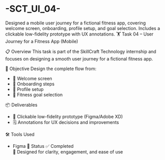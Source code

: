 # -SCT_UI_04-
Designed a mobile user journey for a fictional fitness app, covering welcome screen, onboarding, profile setup, and goal selection. Includes a clickable low-fidelity prototype with UX annotations.
🏋 Task 04 – User Journey for a Fitness App (Mobile)

 📋 Overview
This task is part of the SkillCraft Technology internship and focuses on designing a smooth user journey for a fictional fitness app.

 🎯 Objective
Design the complete flow from:
- 👋 Welcome screen  
- 🧭 Onboarding steps  
- 👤 Profile setup  
- 🎯 Fitness goal selection

 📦 Deliverables
- 🔗 Clickable low-fidelity prototype (Figma/Adobe XD)
- 🗒️ Annotations for UX decisions and improvements

 🛠 Tools Used
- Figma
📌 Status
✅ Completed  
🎯 Designed for clarity, engagement, and ease of use
